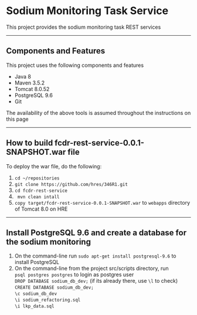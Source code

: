 # Sodium Monitoring Task Service

This project provides the sodium monitoring task REST services

---

## Components and Features

This project uses the following components and features

* Java 8
* Maven 3.5.2
* Tomcat 8.0.52
* PostgreSQL 9.6
* Git


The availability of the above tools is assumed throughout the instructions on this page

---

## How to build fcdr-rest-service-0.0.1-SNAPSHOT.war file

To deploy the war file, do the following:

1. ```cd ~/repositories```
2. ```git clone https://github.com/hres/346R1.git```
3. ```cd fcdr-rest-service```
4. ``` mvn clean intall```
5. ```copy target/fcdr-rest-service-0.0.1-SNAPSHOT.war```  to ```webapps``` directory of Tomcat 8.0 on HRE

---
## Install PostgreSQL 9.6 and create a database for the sodium monitoring

1. On the command-line run ```sudo apt-get install postgresql-9.6``` to install PostgreSQL 
2. On the command-line from the project src/scripts directory, run <br/>
	`psql postgres postgres` to login as postgres user <br/>
	`DROP DATABASE sodium_db_dev;` (if its already there, use `\l` to check) <br/>
	`CREATE DATABASE sodium_db_dev;` <br/>
	`\c sodium_db_dev` <br/>
	`\i sodium_refactoring.sql` <br/>
	`\i lkp_data.sql` <br/>
	